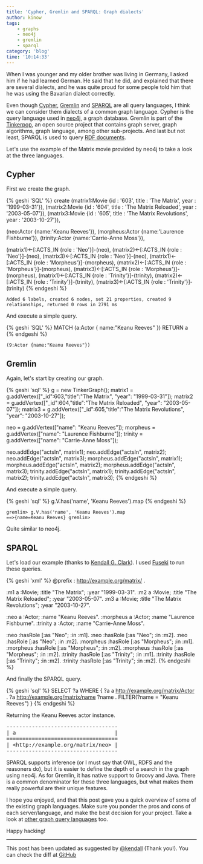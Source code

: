 ```yaml
---
title: 'Cypher, Gremlin and SPARQL: Graph dialects'
author: kinow
tags:
    - graphs
    - neo4j
    - gremlin
    - sparql
category: 'blog'
time: '10:14:33'
---
```


When I was younger and my older brother was living in Germany, I asked him if he 
had learned German. He said that he did, and explained that there are several 
dialects, and he was quite proud for some people told him that he was using the 
Bavarian dialect correctly.

Even though [Cypher](http://www.neo4j.org/learn/cypher), 
[Gremlin](http://gremlindocs.com/) and [SPARQL](http://en.wikipedia.org/wiki/SPARQL) 
are all query languages, I think we can consider them dialects of a common graph language. 
Cypher is the query language used in [neo4j](http://www.neo4j.org/), a graph database. 
Gremlin is part of the [Tinkerpop](http://www.tinkerpop.com/), an open source project 
that contains graph server, graph algorithms, graph language, among other sub-projects. 
And last but not least, SPARQL is used to query [RDF documents](http://en.wikipedia.org/wiki/Resource_Description_Framework).

Let's use the example of the Matrix movie provided by neo4j to take a look at the 
three languages.

## Cypher

First we create the graph.

{% geshi 'SQL' %}
create (matrix1:Movie {id : '603', title : 'The Matrix', year : '1999-03-31'}),
 (matrix2:Movie {id : '604', title : 'The Matrix Reloaded', year : '2003-05-07'}),
 (matrix3:Movie {id : '605', title : 'The Matrix Revolutions', year : '2003-10-27'}),

 (neo:Actor {name:'Keanu Reeves'}),
 (morpheus:Actor {name:'Laurence Fishburne'}),
 (trinity:Actor {name:'Carrie-Anne Moss'}),

 (matrix1)<-[:ACTS_IN {role : 'Neo'}]-(neo),
 (matrix2)<-[:ACTS_IN {role : 'Neo'}]-(neo),
 (matrix3)<-[:ACTS_IN {role : 'Neo'}]-(neo),
 (matrix1)<-[:ACTS_IN {role : 'Morpheus'}]-(morpheus),
 (matrix2)<-[:ACTS_IN {role : 'Morpheus'}]-(morpheus),
 (matrix3)<-[:ACTS_IN {role : 'Morpheus'}]-(morpheus),
 (matrix1)<-[:ACTS_IN {role : 'Trinity'}]-(trinity),
 (matrix2)<-[:ACTS_IN {role : 'Trinity'}]-(trinity),
 (matrix3)<-[:ACTS_IN {role : 'Trinity'}]-(trinity)
{% endgeshi %}

<code>Added 6 labels, created 6 nodes, set 21 properties, created 9 relationships, returned 0 rows in 2791 ms</code>

And execute a simple query.

{% geshi 'SQL' %}
MATCH (a:Actor { name:"Keanu Reeves" })
RETURN a
{% endgeshi %}

<code>(9:Actor {name:"Keanu Reeves"})</code>

## Gremlin

Again, let's start by creating our graph.

{% geshi 'sql' %}
g = new TinkerGraph();
matrix1 = g.addVertex(["_id":603,"title":"The Matrix", "year": "1999-03-31"]);
matrix2 = g.addVertex(["_id":604,"title":"The Matrix Reloaded", "year": "2003-05-07"]);
matrix3 = g.addVertex(["_id":605,"title":"The Matrix Revolutions", "year": "2003-10-27"]);

neo = g.addVertex(["name": "Keanu Reeves"]);
morpheus = g.addVertex(["name": "Laurence Fishburne"]);
trinity = g.addVertex(["name": "Carrie-Anne Moss"]);

neo.addEdge("actsIn", matrix1); 
neo.addEdge("actsIn", matrix2); 
neo.addEdge("actsIn", matrix3); 
morpheus.addEdge("actsIn", matrix1); 
morpheus.addEdge("actsIn", matrix2); 
morpheus.addEdge("actsIn", matrix3); 
trinity.addEdge("actsIn", matrix1); 
trinity.addEdge("actsIn", matrix2); 
trinity.addEdge("actsIn", matrix3); 
{% endgeshi %}

And execute a simple query.

{% geshi 'sql' %}
g.V.has('name', 'Keanu Reeves').map
{% endgeshi %}

<code>gremlin> g.V.has('name', 'Keanu Reeves').map
==>{name=Keanu Reeves}
gremlin></code>

Quite similar to neo4j.

## SPARQL

Let's load our example (thanks to [Kendall G. Clark](https://twitter.com/kendall)). I used 
[Fuseki](http://jena.apache.org/documentation/serving_data/) to run these queries.

{% geshi 'xml' %}
@prefix :          <http://example.org/matrix/> .

 :m1 a :Movie; :title "The Matrix"; :year "1999-03-31".
 :m2 a :Movie; :title "The Matrix Reloaded"; :year "2003-05-07".
 :m3 a :Movie; :title "The Matrix Revolutions"; :year "2003-10-27".
 
 :neo a :Actor; :name "Keanu Reeves".
 :morpheus a :Actor; :name "Laurence Fishburne".
 :trinity a :Actor; :name "Carrie-Anne Moss".
 
 :neo :hasRole [:as "Neo"; :in :m1].
 :neo :hasRole [:as "Neo"; :in :m2].
 :neo :hasRole [:as "Neo"; :in :m2].
 :morpheus :hasRole [:as "Morpheus"; :in :m1].
 :morpheus :hasRole [:as "Morpheus"; :in :m2].
 :morpheus :hasRole [:as "Morpheus"; :in :m2].
 :trinity :hasRole [:as "Trinity"; :in :m1].
 :trinity :hasRole [:as "Trinity"; :in :m2].
 :trinity :hasRole [:as "Trinity"; :in :m2].
{% endgeshi %}

And finally the SPARQL query.

{% geshi 'sql' %}
SELECT ?a WHERE {
   ?a a <http://example.org/matrix/Actor> .
   ?a <http://example.org/matrix/name> ?name .
   FILTER(?name  = "Keanu Reeves")
}
{% endgeshi %}

Returning the Keanu Reeves actor instance.

<pre>-----------------------------------
| a                               |
===================================
| &lt;http://example.org/matrix/neo&gt; |
-----------------------------------</pre>

SPARQL supports inference (or I must say that OWL, RDFS and the reasoners do), 
but it is easier to define the depth of a search in the graph using neo4j. As for 
Gremlin, it has native support to Groovy and Java. There is a common denominator 
for these three languages, but what makes them really powerful are their unique features. 

I hope you enjoyed, and that this post gave you a quick overview of some of the existing 
graph languages. Make sure you ponder the pros and cons of each server/language, and 
make the best decision for your project. Take a look at [other graph query languages](http://en.wikipedia.org/wiki/Graph_database#APIs_and_Graph_Query.2FProgramming_Languages) too.

Happy hacking!

---

This post has been updated as suggested by [@kendall](https://twitter.com/kendall) (Thank you!).
You can check the diff at [GitHub](https://github.com/kinow/kinoshita.eti.br/commits/master/site/_content/posts/2014-09-09_cypher-gremlin-and-sparql-graph-dialects.html)